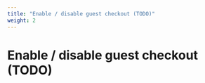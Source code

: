 ```yaml
---
title: "Enable / disable guest checkout (TODO)"
weight: 2
---
```


# Enable / disable guest checkout (TODO)
